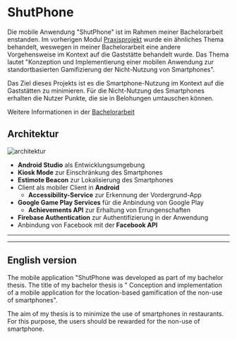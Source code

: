 # ShutPhone
Die mobile Anwendung "ShutPhone" ist im Rahmen meiner Bachelorarbeit enstanden. 
Im vorherigen Modul [Praxisprojekt](https://github.com/PhiHaiDinh/ShutApps) wurde ein ähnliches Thema behandelt, weswegen in meiner Bachelorarbeit eine andere Vorgehensweise im Kontext auf die Gaststätte behandelt wurde. 
Das Thema lautet "Konzeption und Implementierung einer mobilen Anwendung zur standortbasierten Gamifizierung der Nicht-Nutzung von Smartphones". 


Das Ziel dieses Projekts ist es die Smartphone-Nutzung im Kontext auf die Gaststätten zu minimieren. 
Für die Nicht-Nutzung des Smartphones erhalten die Nutzer Punkte, die sie in Belohungen umtauschen können. 
 
Weitere Informationen in der [Bachelorarbeit](https://github.com/PhiHaiDinh/ShutPhone/blob/master/BA_ShutPhone_Vu_Phi_Hai_Dinh.pdf)

## Architektur
![architektur](https://user-images.githubusercontent.com/38287483/38677541-da8818b2-3e5e-11e8-94ec-68bf5bfd7ac5.jpg)

* **Android Studio** als Entwicklungsumgebung
* **Kiosk Mode** zur Einschränkung des Smartphones
* **Estimote Beacon** zur Lokalisierung des Smartphones
* Client als mobiler Client in **Android**
  * **Accessibility-Service** zur Erkennung der Vordergrund-App
* **Google Game Play Services** für die Anbindung von Google Play
  * **Achievements API** zur Erhaltung von Errungenschaften
* **Firebase Authentication** zur Authentifizierung in der Anwendung
* Anbindung von Facebook mit der **Facebook API**

-------------------
-------------------

## English version

The mobile application "ShutPhone was developed as part of my bachelor thesis. 
The title of my bachelor thesis is "
Conception and implementation of a mobile application for the location-based gamification of the non-use of smartphones".

The aim of my thesis is to minimize the use of smartphones in restaurants. 
For this purpose, the users should be rewarded for the non-use of smartphone. 
